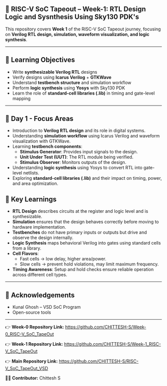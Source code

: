 ## 🌟 RISC-V SoC Tapeout – Week-1: RTL Design Logic and Sysnthesis Using Sky130 PDK's

This repository covers **Week 1** of the RISC-V SoC Tapeout journey, focusing on **Verilog RTL design, simulation, waveform visualization, and logic synthesis**.

---

## 🎯 Learning Objectives

- Write **synthesizable Verilog RTL** designs  
- Verify designs using **Icarus Verilog** + **GTKWave**  
- Understand **testbench structure** and simulation workflow  
- Perform **logic synthesis** using **Yosys** with Sky130 PDK  
- Learn the role of **standard-cell libraries (.lib)** in timing and gate-level mapping  

---

## 📒 Day 1 - Focus Areas

- Introduction to **Verilog RTL design** and its role in digital systems.  
- Understanding **simulation workflow** using Icarus Verilog and waveform visualization with GTKWave.  
- Learning **testbench components**:  
  - **Stimulus Generator**: Provides input signals to the design.  
  - **Unit Under Test (UUT)**: The RTL module being verified.  
  - **Stimulus Observer**: Monitors outputs of the design.  
- Understanding **logic synthesis** using Yosys to convert RTL into gate-level netlists.  
- Exploring **standard-cell libraries (.lib)** and their impact on timing, power, and area optimization.

## 🧠 Key Learnings

- **RTL Design** describes circuits at the register and logic level and is synthesizable.  
- **Simulation** ensures that the design behaves correctly before moving to hardware implementation.  
- **Testbenches** do not have primary inputs or outputs but drive and observe the design internally.  
- **Logic Synthesis** maps behavioral Verilog into gates using standard cells from a library.  
- **Cell Flavors**:  
  - Fast cells → low delay, higher area/power.  
  - Slow cells → prevent hold violations, may limit maximum frequency.  
- **Timing Awareness**: Setup and hold checks ensure reliable operation across different cell types.  

---

## 🙌 Acknowledgements

- Kunal Ghosh – VSD SoC Program
- Open-source tools
  
---

👉 **Week-0 Repository Link:** https://github.com/CHITTESH-S/Week-0_RISC-V_SoC_TapeOut

👉 **Week-1 Repository Link:** https://github.com/CHITTESH-S/Week-1_RISC-V_SoC_TapeOut

👉 **Main Repository Link:** https://github.com/CHITTESH-S/RISC-V_SoC_TapeOut_VSD

👨‍💻 **Contributor:** Chittesh S
